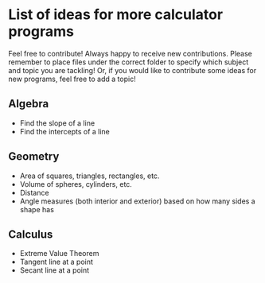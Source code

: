 # List of ideas for more calculator programs
Feel free to contribute! Always happy to receive new contributions. Please remember to place files under the correct folder to specify which subject and topic you are tackling! Or, if you would like to contribute some ideas for new programs, feel free to add a topic!
## Algebra
- Find the slope of a line
- Find the intercepts of a line
## Geometry
- Area of squares, triangles, rectangles, etc.
- Volume of spheres, cylinders, etc.
- Distance
- Angle measures (both interior and exterior) based on how many sides a shape has
## Calculus
 - Extreme Value Theorem
 - Tangent line at a point
 - Secant line at a point

